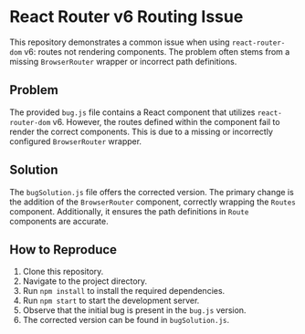 # React Router v6 Routing Issue

This repository demonstrates a common issue when using `react-router-dom` v6: routes not rendering components.  The problem often stems from a missing `BrowserRouter` wrapper or incorrect path definitions.

## Problem

The provided `bug.js` file contains a React component that utilizes `react-router-dom` v6.  However, the routes defined within the component fail to render the correct components.  This is due to a missing or incorrectly configured `BrowserRouter` wrapper.

## Solution

The `bugSolution.js` file offers the corrected version.  The primary change is the addition of the `BrowserRouter` component, correctly wrapping the `Routes` component.  Additionally, it ensures the path definitions in `Route` components are accurate.

## How to Reproduce

1. Clone this repository.
2. Navigate to the project directory.
3. Run `npm install` to install the required dependencies.
4. Run `npm start` to start the development server.
5. Observe that the initial bug is present in the `bug.js` version.
6. The corrected version can be found in `bugSolution.js`.
